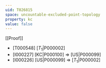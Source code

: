 ```yaml
---
uid: T026815
space: uncountable-excluded-point-topology
property: kc
value: false
---
```

[[Proof]]

* [T000548] [$T_1$|P000002]
* [I000227] [KC|P000100] => [US|P000099]
* [I000226] [US|P000099] => [$T_1$|P000002]

